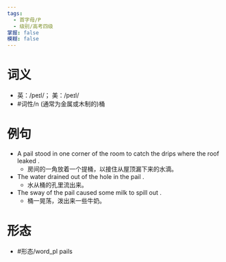 ```yaml
---
tags:
  - 首字母/P
  - 级别/高考四级
掌握: false
模糊: false
---
```

# 词义
- 英：/peɪl/； 美：/peɪl/
- #词性/n  (通常为金属或木制的)桶
# 例句
- A pail stood in one corner of the room to catch the drips where the roof leaked .
	- 房间的一角放着一个提桶，以接住从屋顶漏下来的水滴。
- The water drained out of the hole in the pail .
	- 水从桶的孔里流出来。
- The sway of the pail caused some milk to spill out .
	- 桶一晃荡，泼出来一些牛奶。
# 形态
- #形态/word_pl pails
